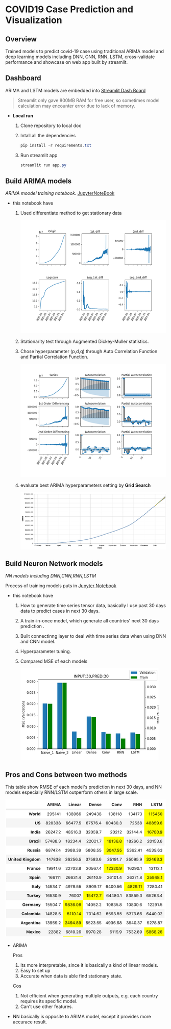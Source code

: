 # COVID19 Case Prediction and Visualization

## Overview

Trained models  to predict covid-19 case using traditional ARIMA model and deep learning models including DNN, CNN, RNN, LSTM, cross-validate performance and showcase on web app built by streamlit.

## Dashboard

ARIMA and LSTM models are embedded into [Streamlit Dash Board](https://share.streamlit.io/scleeza/covid19visualization/app.py)

   >Streamlit only gave 800MB RAM for free user, so sometimes model calculation may encounter error due to lack of memory.

- **Local run**

    1. Clone repository to local doc
    
    2. Intall all the dependencies
        ```powershell
        pip install -r requirements.txt 
        ```
    3. Run streamlit app
        ```powershell
        streamlit run app.py
        ```
## Build ARIMA models

*ARIMA moodel training notebook.* [JupyterNoteBook](https://github.com/scleeza/COVID19Visualization/blob/master/arima.ipynb)

-  this notebook have
    1. Used differentiate method to get stationary data
    
        ![result](_images/diff.png)
        
    2. Stationarity test through Augmented Dickey-Muller statistics.
    3. Chose hyperparameter (p,d,q) through Auto Correlation Function and Partial Correlation Function.
    
        ![acfpacf](_images/acf.png)
        
    3. evaluate best ARIMA hyperparameters setting by **Grid Search**
    
        ![trend](_images/trend.png)

## Build Neuron Network models

*NN models including DNN,CNN,RNN,LSTM*

Process of training models puts in [Jupyter Notebook](https://github.com/scleeza/COVID19Visualization/blob/master/rnn_final.ipynb)

- this notebook have
    1. How to generate time series tensor data, basically I use past 30 days data to predict cases in next 30 days.
    2. A train-in-once model, which generate all countries' next 30 days prediction .
    3. Built connectinng layer to deal with time series data when using DNN and CNN model.
    4. Hyperparameter tuning.
    5. Compared MSE of each models
    
        ![model_compare](_images/models_comparsion.png)
    
## Pros and Cons between two methods  

This table show RMSE of each model's prediction in next 30 days, and NN models especially RNN/LSTM outperform others in large scale.

![Comparsion](_images/Top20.png)

- ARIMA

    Pros
    1. Its more interpretable, since it is basically a kind of linear models. 
    2. Easy to set up
    3. Accurate when data is able find stationary state.
    
    Cos
    1. Not efficient when generating multiple outputs, e.g. each country requires its specific model.
    2. Can't use other features.
    
- NN
    basically is opposite to ARIMA model, except it provides more accurace result.
